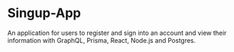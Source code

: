 # Singup-App

An application for users to register and sign into an account and view their 
information with GraphQL, Prisma, React, Node.js and Postgres.